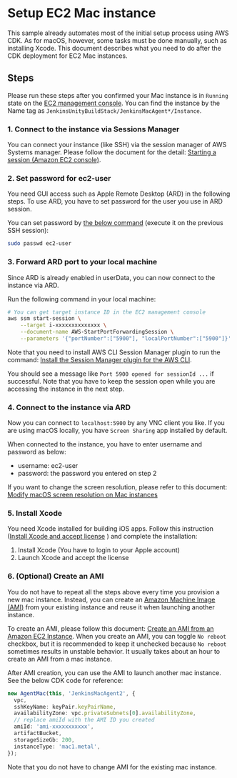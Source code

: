 # Setup EC2 Mac instance
This sample already automates most of the initial setup process using AWS CDK.
As for macOS, however, some tasks must be done manually, such as installing Xcode.
This document describes what you need to do after the CDK deployment for EC2 Mac instances.

## Steps
Please run these steps after you confirmed your Mac instance is in `Running` state on the [EC2 management console](https://console.aws.amazon.com/ec2/home). You can find the instance by the Name tag as `JenkinsUnityBuildStack/JenkinsMacAgent*/Instance`.

### 1. Connect to the instance via Sessions Manager
You can connect your instance (like SSH) via the session manager of AWS Systems manager. Please follow the document for the detail: [Starting a session (Amazon EC2 console)](https://docs.aws.amazon.com/systems-manager/latest/userguide/session-manager-working-with-sessions-start.html#start-ec2-console). 

### 2. Set password for ec2-user
You need GUI access such as Apple Remote Desktop (ARD) in the following steps. To use ARD, you have to set password for the user you use in ARD session.

You can set password by [the below command](https://docs.aws.amazon.com/AWSEC2/latest/UserGuide/connect-to-mac-instance.html#mac-instance-vnc) (execute it on the previous SSH session):

```sh
sudo passwd ec2-user
```

### 3. Forward ARD port to your local machine
Since ARD is already enabled in userData, you can now connect to the instance via ARD.

Run the following command in your local machine:

```sh
# You can get target instance ID in the EC2 management console
aws ssm start-session \
    --target i-xxxxxxxxxxxxxx \
    --document-name AWS-StartPortForwardingSession \
    --parameters '{"portNumber":["5900"], "localPortNumber":["5900"]}'
```

Note that you need to install AWS CLI Session Manager plugin to run the command: [Install the Session Manager plugin for the AWS CLI](https://docs.aws.amazon.com/systems-manager/latest/userguide/session-manager-working-with-install-plugin.html).

You should see a message like `Port 5900 opened for sessionId ...` if successful.
Note that you have to keep the session open while you are accessing the instance in the next step.

### 4. Connect to the instance via ARD
Now you can connect to `localhost:5900` by any VNC client you like. If you are using macOS locally, you have `Screen Sharing` app installed by default.

When connected to the instance, you have to enter username and password as below:

* username: ec2-user
* password: the password you entered on step 2

If you want to change the screen resolution, please refer to this document: [Modify macOS screen resolution on Mac instances](https://docs.aws.amazon.com/AWSEC2/latest/UserGuide/connect-to-mac-instance.html#mac-screen-resolution)

### 5. Install Xcode
You need Xcode installed for building iOS apps. Follow this instruction ([Install Xcode and accept license](https://catalog.us-east-1.prod.workshops.aws/workshops/43e96ac6-6d4f-4d99-af97-3ac2a5987391/en-US/020-build-farms/060-labs-unity-mac/015-environment-and-ec2-mac/040-ec2-mac-setup/040-install-xcode-and-accept-license)
) and complete the installation:

1. Install Xcode (You have to login to your Apple account)
2. Launch Xcode and accept the license

### 6. (Optional) Create an AMI
You do not have to repeat all the steps above every time you provision a new mac instance.
Instead, you can create an [Amazon Machine Image (AMI)](https://docs.aws.amazon.com/AWSEC2/latest/UserGuide/AMIs.html) from your existing instance and reuse it when launching another instance.

To create an AMI, please follow this document: [Create an AMI from an Amazon EC2 Instance](https://docs.aws.amazon.com/toolkit-for-visual-studio/latest/user-guide/tkv-create-ami-from-instance.html). When you create an AMI, you can toggle `No reboot` checkbox, but it is recommended to keep it unchecked because `No reboot` sometimes results in unstable behavior. It usually takes about an hour to create an AMI from a mac instance.

After AMI creation, you can use the AMI to launch another mac instance. See the below CDK code for reference:

```ts
new AgentMac(this, 'JenkinsMacAgent2', {
  vpc,
  sshKeyName: keyPair.keyPairName,
  availabilityZone: vpc.privateSubnets[0].availabilityZone,
  // replace amiId with the AMI ID you created
  amiId: 'ami-xxxxxxxxxxx',
  artifactBucket,
  storageSizeGb: 200,
  instanceType: 'mac1.metal',
});
```

Note that you do not have to change AMI for the existing mac instance.
